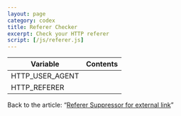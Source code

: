 ```yaml
---
layout: page
category: codex
title: Referer Checker
excerpt: Check your HTTP referer
script: [/js/referer.js]
---
```

<div class="table-responsive">
  <table class="table">
    <thead>
      <tr>
        <th>Variable</th>
        <th>Contents</th>
      </tr>
    </thead>
    <tbody>
      <tr>
        <td>HTTP_USER_AGENT</td>
        <td id="user-agent"></td>
      </tr>
      <tr>
        <td>HTTP_REFERER</td>
        <td id="referer"></td>
      </tr>
    </tbody>
  </table>
</div>

Back to the article:
  <q><a href="/article/referer-suppressor.html">Referer Suppressor for external link</a></q>
